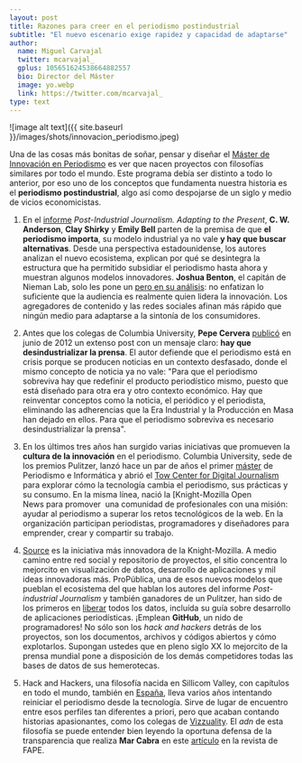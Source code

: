 ```yaml
---
layout: post
title: Razones para creer en el periodismo postindustrial
subtitle: "El nuevo escenario exige rapidez y capacidad de adaptarse"  
author:
  name: Miguel Carvajal
  twitter: mcarvajal_
  gplus: 105651624538664882557 
  bio: Director del Máster
  image: yo.webp
  link: https://twitter.com/mcarvajal_
type: text
---
```

![image alt text]({{ site.baseurl }}/images/shots/innovacion_periodismo.jpeg)

Una de las cosas más bonitas de soñar, pensar y diseñar el [Máster de Innovación en Periodismo](http://mipumh.es/ "MIP") es ver que nacen proyectos con filosofías similares por todo el mundo. Este programa debía ser distinto a todo lo anterior, por eso uno de los conceptos que fundamenta nuestra historia es el **periodismo postindustrial**, algo así como despojarse de un siglo y medio de vicios economicistas.

1. En el [informe](http://bit.ly/XEMUI2 "Post Industrial Journalism: Adapting to the Present") _Post-Industrial Journalism. Adapting to the Present_, **C. W. Anderson**, **Clay Shirky** y **Emily Bell** parten de la premisa de que **el periodismo importa**, su modelo industrial ya no vale **y hay que buscar alternativas**. Desde una perspectiva estadounidense, los autores analizan el nuevo ecosistema, explican por qué se desintegra la estructura que ha permitido subsidiar el periodismo hasta ahora y muestran algunos modelos innovadores. **Joshua Benton**, el capitán de Nieman Lab, solo les pone un [pero en su análisis](http://www.niemanlab.org/2012/11/post-industrial-journalism-a-new-columbia-report-examines-the-disrupted-news-universe/): no enfatizan lo suficiente que la audiencia es realmente quien lidera la innovación. Los agregadores de contenido y las redes sociales afinan más rápido que ningún medio para adaptarse a la sintonía de los consumidores.

2. Antes que los colegas de Columbia University, **Pepe Cervera** [publicó](http://bit.ly/XEMUI2 "Desindustrializar la prensa") en junio de 2012 un extenso post con un mensaje claro: **hay que desindustrializar la prensa**. El autor defiende que el periodismo está en crisis porque se producen noticias en un contexto desfasado, donde el mismo concepto de noticia ya no vale: "Para que el periodismo sobreviva hay que redefinir el producto periodístico mismo, puesto que está diseñado para otra era y otro contexto económico. Hay que reinventar conceptos como la noticia, el periódico y el periodista, eliminando las adherencias que la Era Industrial y la Producción en Masa han dejado en ellos. Para que el periodismo sobreviva es necesario desindustrializar la prensa".

3. En los últimos tres años han surgido varias iniciativas que promueven la **cultura de la innovación** en el periodismo. Columbia University, sede de los premios Pulitzer, lanzó hace un par de años el primer [máster](https://journalism.columbia.edu/journalism-computer-science "Dual Degree: Journalism and Computer Science") de Periodismo e Informática y abrió el [Tow Center for Digital Journalism](http://towcenter.org/ "Tow Center") para explorar cómo la tecnología cambia el periodismo, sus prácticas y su consumo. En la misma línea, nació la [Knight-Mozilla Open News para promover  una comunidad de profesionales con una misión: ayudar al periodismo a superar los retos tecnológicos de la web. En la organización participan periodistas, programadores y diseñadores para emprender, crear y compartir su trabajo.

4. [Source](https://opennews.org/) es la iniciativa más innovadora de la Knight-Mozilla. A medio camino entre red social y repositorio de proyectos, el sitio concentra lo mejorcito en visualización de datos, desarrollo de aplicaciones y mil ideas innovadoras más. ProPública, una de esos nuevos modelos que pueblan el ecosistema del que hablan los autores del informe _Post-industrial Journalism_ y también ganadores de un Pulitzer, han sido de los primeros en [liberar](https://github.com/propublica/guides/ "ProPublica") todos los datos, incluída su guía sobre desarrollo de aplicaciones periodísticas. ¡Emplean **GitHub**, un nido de programadores! No sólo son los _hack and hackers_ detrás de los proyectos, son los documentos, archivos y códigos abiertos y cómo explotarlos. Supongan ustedes que en pleno siglo XX lo mejorcito de la prensa mundial pone a disposición de los demás competidores todas las bases de datos de sus hemerotecas.

5. Hack and Hackers, una filosofía nacida en Sillicom Valley, con capítulos en todo el mundo, también en [España](https://twitter.com/hackshackersmad "Rebooting Journalism"), lleva varios años intentando reiniciar el periodismo desde la tecnología. Sirve de lugar de encuentro entre esos perfiles tan diferentes a priori, pero que acaban contando historias apasionantes, como los colegas de [Vizzuality](http://vizzuality.com/ "Vizzuality"). El _adn_ de esta filosofía se puede entender bien leyendo la oportuna defensa de la transparencia que realiza **Mar Cabra** en este [artículo](http://transparencia.gob.es/transparencia/transparencia_Home/index/MasSobreTransparencia/Ley-de-Transparencia.html "Un cambio para el periodismo:  la ley de transparencia") en la revista de FAPE.
